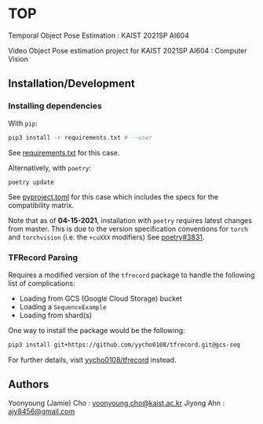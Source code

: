 # TOP

Temporal Object Pose Estimation : KAIST 2021SP AI604


Video Object Pose estimation project for KAIST 2021SP AI604 : Computer Vision

## Installation/Development

### Installing dependencies

With `pip`:

```bash
pip3 install -r requirements.txt # --user
```

See [requirements.txt](requirements.txt) for this case.

Alternatively, with `poetry`:

```bash
poetry update
```

See [pyproject.toml](pyproject.toml) for this case which includes the specs for the compatibility matrix.

Note that as of **04-15-2021**, installation with `poetry` requires latest changes from master. This is due to the version specification conventions for `torch` and `torchvision` (i.e. the `+cuXXX` modifiers)
See [poetry#3831](https://github.com/python-poetry/poetry/pull/3831).


### TFRecord Parsing

Requires a modified version of the `tfrecord` package to handle the following list of complications:

* Loading from GCS (Google Cloud Storage) bucket
* Loading a `SequenceExample`
* Loading from shard(s)

One way to install the package would be the following:

```bash
pip3 install git+https://github.com/yycho0108/tfrecord.git@gcs-seq
```

For further details, visit [yycho0108/tfrecord](https://github.com/yycho0108/tfrecord.git) instead.

## Authors

Yoonyoung (Jamie) Cho : yoonyoung.cho@kaist.ac.kr
Jiyong Ahn : ajy8456@gmail.com
